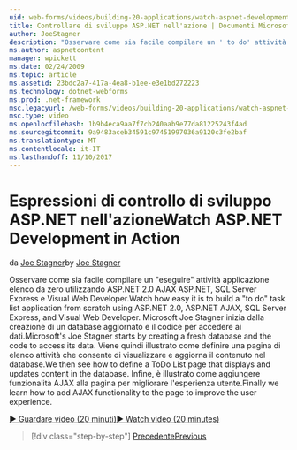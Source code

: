 ```yaml
---
uid: web-forms/videos/building-20-applications/watch-aspnet-development-in-action
title: Controllare di sviluppo ASP.NET nell'azione | Documenti Microsoft
author: JoeStagner
description: "Osservare come sia facile compilare un ' to do' attività applicazione elenco da zero utilizzando ASP.NET 2.0 AJAX ASP.NET, SQL Server Express e Visual Web Developer. MIC..."
ms.author: aspnetcontent
manager: wpickett
ms.date: 02/24/2009
ms.topic: article
ms.assetid: 23bdc2a7-417a-4ea8-b1ee-e3e1bd272223
ms.technology: dotnet-webforms
ms.prod: .net-framework
msc.legacyurl: /web-forms/videos/building-20-applications/watch-aspnet-development-in-action
msc.type: video
ms.openlocfilehash: 1b9b4eca9aa7f7cb240aab9e77da81225243f4ad
ms.sourcegitcommit: 9a9483aceb34591c97451997036a9120c3fe2baf
ms.translationtype: MT
ms.contentlocale: it-IT
ms.lasthandoff: 11/10/2017
---
```

<a name="watch-aspnet-development-in-action"></a><span data-ttu-id="957b8-104">Espressioni di controllo di sviluppo ASP.NET nell'azione</span><span class="sxs-lookup"><span data-stu-id="957b8-104">Watch ASP.NET Development in Action</span></span>
====================
<span data-ttu-id="957b8-105">da [Joe Stagner](https://github.com/JoeStagner)</span><span class="sxs-lookup"><span data-stu-id="957b8-105">by [Joe Stagner](https://github.com/JoeStagner)</span></span>

<span data-ttu-id="957b8-106">Osservare come sia facile compilare un "eseguire" attività applicazione elenco da zero utilizzando ASP.NET 2.0 AJAX ASP.NET, SQL Server Express e Visual Web Developer.</span><span class="sxs-lookup"><span data-stu-id="957b8-106">Watch how easy it is to build a "to do" task list application from scratch using ASP.NET 2.0, ASP.NET AJAX, SQL Server Express, and Visual Web Developer.</span></span> <span data-ttu-id="957b8-107">Microsoft Joe Stagner inizia dalla creazione di un database aggiornato e il codice per accedere ai dati.</span><span class="sxs-lookup"><span data-stu-id="957b8-107">Microsoft's Joe Stagner starts by creating a fresh database and the code to access its data.</span></span> <span data-ttu-id="957b8-108">Viene quindi illustrato come definire una pagina di elenco attività che consente di visualizzare e aggiorna il contenuto nel database.</span><span class="sxs-lookup"><span data-stu-id="957b8-108">We then see how to define a ToDo List page that displays and updates content in the database.</span></span> <span data-ttu-id="957b8-109">Infine, è illustrato come aggiungere funzionalità AJAX alla pagina per migliorare l'esperienza utente.</span><span class="sxs-lookup"><span data-stu-id="957b8-109">Finally we learn how to add AJAX functionality to the page to improve the user experience.</span></span>

[<span data-ttu-id="957b8-110">&#9654; Guardare video (20 minuti)</span><span class="sxs-lookup"><span data-stu-id="957b8-110">&#9654; Watch video (20 minutes)</span></span>](https://channel9.msdn.com/Blogs/ASP-NET-Site-Videos/watch-aspnet-development-in-action)

>[!div class="step-by-step"]
[<span data-ttu-id="957b8-111">Precedente</span><span class="sxs-lookup"><span data-stu-id="957b8-111">Previous</span></span>](lesson-8-working-with-the-gridview-and-formview.md)
